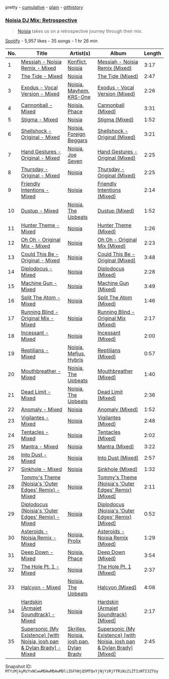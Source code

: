 pretty - [cumulative](/playlists/cumulative/37i9dQZF1DXcoeTjyAlVWI.md) - [plain](/playlists/plain/37i9dQZF1DXcoeTjyAlVWI) - [githistory](https://github.githistory.xyz/mackorone/spotify-playlist-archive/blob/main/playlists/plain/37i9dQZF1DXcoeTjyAlVWI)

### [Noisia DJ Mix: Retrospective](https://open.spotify.com/playlist/37i9dQZF1DXcoeTjyAlVWI)

> <a href="spotify:artist:4YWj8sohRDjL9deiuRvEEY">Noisia</a> takes us on a retrospective journey through their mix.

[Spotify](https://open.spotify.com/user/spotify) - 5,957 likes - 35 songs - 1 hr 26 min

| No. | Title | Artist(s) | Album | Length |
|---|---|---|---|---|
| 1 | [Messiah \- Noisia Remix \- Mixed](https://open.spotify.com/track/6swe9TZ9o4prN2LTJ1Odrf) | [Konflict](https://open.spotify.com/artist/6ksf54VUgZAA4cppWkYNX3), [Noisia](https://open.spotify.com/artist/4YWj8sohRDjL9deiuRvEEY) | [Messiah \- Noisia Remix \(Mixed\)](https://open.spotify.com/album/5Q7rgfWKpM4bhz9pCL8MIg) | 3:17 |
| 2 | [The Tide \- Mixed](https://open.spotify.com/track/1SnbRY5del9OhzUg7Kc6Tm) | [Noisia](https://open.spotify.com/artist/4YWj8sohRDjL9deiuRvEEY) | [The Tide \(Mixed\)](https://open.spotify.com/album/1IvVVbTpYi5gK1l14fZgvS) | 2:47 |
| 3 | [Exodus \- Vocal Version \- Mixed](https://open.spotify.com/track/7vw6omPE4c1T9zygrJsgfy) | [Noisia](https://open.spotify.com/artist/4YWj8sohRDjL9deiuRvEEY), [Mayhem](https://open.spotify.com/artist/1Yy64kzIO5Ryx7iuHqoImy), [KRS\-One](https://open.spotify.com/artist/2gINJ8xw86xawPyGvx1bla) | [Exodus \- Vocal Version \(Mixed\)](https://open.spotify.com/album/6nnhVgFMayGAEUezRLD4VV) | 2:26 |
| 4 | [Cannonball \- Mixed](https://open.spotify.com/track/31GkX1TKkuZ63hdMD4Eo5D) | [Noisia](https://open.spotify.com/artist/4YWj8sohRDjL9deiuRvEEY), [Phace](https://open.spotify.com/artist/3o46xaXZd75wUeb2Zfc4o5) | [Cannonball \(Mixed\)](https://open.spotify.com/album/2qsNPzX2xYCsMsjPsnNa6S) | 3:31 |
| 5 | [Stigma \- Mixed](https://open.spotify.com/track/46f32tCpqUoQKCCO1HDXUK) | [Noisia](https://open.spotify.com/artist/4YWj8sohRDjL9deiuRvEEY) | [Stigma \(Mixed\)](https://open.spotify.com/album/7mpOluPyqJYyfZdzDX5jLq) | 1:52 |
| 6 | [Shellshock \- Original \- Mixed](https://open.spotify.com/track/5Ji4p75DZfgmF1NYrnY7Ly) | [Noisia](https://open.spotify.com/artist/4YWj8sohRDjL9deiuRvEEY), [Foreign Beggars](https://open.spotify.com/artist/0sQ1wgSdRpoysgsa1VnI4G) | [Shellshock \- Original \(Mixed\)](https://open.spotify.com/album/2XXRsWlzYCcBqXYn1FwEvd) | 3:21 |
| 7 | [Hand Gestures \- Original \- Mixed](https://open.spotify.com/track/2S9d3BtI5UDxYO3EbrJsKo) | [Noisia](https://open.spotify.com/artist/4YWj8sohRDjL9deiuRvEEY), [Joe Seven](https://open.spotify.com/artist/6tSiaOS1xbLWk4xfmpcA91) | [Hand Gestures \- Original \(Mixed\)](https://open.spotify.com/album/0enKHi8Ohh2kq81cmxiM4u) | 2:25 |
| 8 | [Thursday \- Original \- Mixed](https://open.spotify.com/track/5a95Ih2FM82cSteyV3gsax) | [Noisia](https://open.spotify.com/artist/4YWj8sohRDjL9deiuRvEEY) | [Thursday \- Original \(Mixed\)](https://open.spotify.com/album/4h6aasTvfnQR512B1tQ1Jk) | 2:25 |
| 9 | [Friendly Intentions \- Mixed](https://open.spotify.com/track/0VVpmUjxPa5avm9KzVtP7W) | [Noisia](https://open.spotify.com/artist/4YWj8sohRDjL9deiuRvEEY) | [Friendly Intentions \(Mixed\)](https://open.spotify.com/album/6oal9E3GOfKx8Au3Wdl6hX) | 2:14 |
| 10 | [Dustup \- Mixed](https://open.spotify.com/track/41hJxqCi3tyn1HqEjKQ3sK) | [Noisia](https://open.spotify.com/artist/4YWj8sohRDjL9deiuRvEEY), [The Upbeats](https://open.spotify.com/artist/5fbq6W6HAncSYaFtlQi7fF) | [Dustup \(Mixed\)](https://open.spotify.com/album/6XBRLr2bnPzeS70pncZNjM) | 1:52 |
| 11 | [Hunter Theme \- Mixed](https://open.spotify.com/track/224pK11ptiu5HnBjEZ64P8) | [Noisia](https://open.spotify.com/artist/4YWj8sohRDjL9deiuRvEEY) | [Hunter Theme \(Mixed\)](https://open.spotify.com/album/0yorgICQqS39GioSV2dD2A) | 1:26 |
| 12 | [Oh Oh \- Original Mix \- Mixed](https://open.spotify.com/track/49miFyH1HbqjkX1stoDKcC) | [Noisia](https://open.spotify.com/artist/4YWj8sohRDjL9deiuRvEEY) | [Oh Oh \- Original Mix \(Mixed\)](https://open.spotify.com/album/7xKyXhc8gfo87GZA58wTEg) | 2:23 |
| 13 | [Could This Be \- Original \- Mixed](https://open.spotify.com/track/1Hg3Dl2IrPj87owkvXzEkN) | [Noisia](https://open.spotify.com/artist/4YWj8sohRDjL9deiuRvEEY) | [Could This Be \- Original \(Mixed\)](https://open.spotify.com/album/6Xkaoxuxq0RAsjY1MjkTI9) | 3:48 |
| 14 | [Diplodocus \- Mixed](https://open.spotify.com/track/6T3XaRGQQusvWBX4FLGoGB) | [Noisia](https://open.spotify.com/artist/4YWj8sohRDjL9deiuRvEEY) | [Diplodocus \(Mixed\)](https://open.spotify.com/album/4zsHRq1u8jtzX4Vp5RHu2Z) | 2:28 |
| 15 | [Machine Gun \- Mixed](https://open.spotify.com/track/7CUpUT4ZqpV1FVTcXZekOx) | [Noisia](https://open.spotify.com/artist/4YWj8sohRDjL9deiuRvEEY) | [Machine Gun \(Mixed\)](https://open.spotify.com/album/59LCDfsJSXcyMhUbQRgBmt) | 3:49 |
| 16 | [Split The Atom \- Mixed](https://open.spotify.com/track/0Z0NHVV3FodkB194U1Xl2s) | [Noisia](https://open.spotify.com/artist/4YWj8sohRDjL9deiuRvEEY) | [Split The Atom \(Mixed\)](https://open.spotify.com/album/4jnFwDod1jVhmw7oHz0uaM) | 1:46 |
| 17 | [Running Blind \- Original Mix \- Mixed](https://open.spotify.com/track/5sPDzUocPgfq9m4WuWvUWo) | [Noisia](https://open.spotify.com/artist/4YWj8sohRDjL9deiuRvEEY) | [Running Blind \- Original Mix \(Mixed\)](https://open.spotify.com/album/07n7uvhFNgRJwClAAVLGh9) | 2:17 |
| 18 | [Incessant \- Mixed](https://open.spotify.com/track/2zvdOL1LTQmRcy4mensTtW) | [Noisia](https://open.spotify.com/artist/4YWj8sohRDjL9deiuRvEEY) | [Incessant \(Mixed\)](https://open.spotify.com/album/24myXXcTRcBoHHdMwBLuyv) | 2:00 |
| 19 | [Reptilians \- Mixed](https://open.spotify.com/track/1s7XgvvAudKFh7rIwp7Dlc) | [Noisia](https://open.spotify.com/artist/4YWj8sohRDjL9deiuRvEEY), [Mefjus](https://open.spotify.com/artist/54qqaSH6byJIb8eFWxe3Pj), [Hybris](https://open.spotify.com/artist/6dvHFhruyFyf26otoWOXKR) | [Reptilians \(Mixed\)](https://open.spotify.com/album/1SeeZSMY4gTLVeQUdEU9SK) | 0:57 |
| 20 | [Mouthbreather \- Mixed](https://open.spotify.com/track/3J0WvMvJgHjhiuUuZnlb3m) | [Noisia](https://open.spotify.com/artist/4YWj8sohRDjL9deiuRvEEY), [The Upbeats](https://open.spotify.com/artist/5fbq6W6HAncSYaFtlQi7fF) | [Mouthbreather \(Mixed\)](https://open.spotify.com/album/15BrGHLcxn10mspgabI9LD) | 1:40 |
| 21 | [Dead Limit \- Mixed](https://open.spotify.com/track/08ABVj3JzSAB4BeHIsSZ3w) | [Noisia](https://open.spotify.com/artist/4YWj8sohRDjL9deiuRvEEY), [The Upbeats](https://open.spotify.com/artist/5fbq6W6HAncSYaFtlQi7fF) | [Dead Limit \(Mixed\)](https://open.spotify.com/album/6eTIXyu91KthqqDZPlEkbb) | 2:36 |
| 22 | [Anomaly \- Mixed](https://open.spotify.com/track/5BKQPMObWBtLrUXghyYYRO) | [Noisia](https://open.spotify.com/artist/4YWj8sohRDjL9deiuRvEEY) | [Anomaly \(Mixed\)](https://open.spotify.com/album/2U8PHT4oD76vnhphOcZUVh) | 1:52 |
| 23 | [Vigilantes \- Mixed](https://open.spotify.com/track/2vrqgJoUZZwcxOyu5OA4FV) | [Noisia](https://open.spotify.com/artist/4YWj8sohRDjL9deiuRvEEY) | [Vigilantes \(Mixed\)](https://open.spotify.com/album/0AMERFhQjYIz4oobM2DpDf) | 2:48 |
| 24 | [Tentacles \- Mixed](https://open.spotify.com/track/3wYUOHjBRvaHFK7Fqg1Tgb) | [Noisia](https://open.spotify.com/artist/4YWj8sohRDjL9deiuRvEEY) | [Tentacles \(Mixed\)](https://open.spotify.com/album/1Km8pfhTwqq9XfjSguBu5Y) | 2:02 |
| 25 | [Mantra \- Mixed](https://open.spotify.com/track/20Na7fzB7bfZEChMRLbfrX) | [Noisia](https://open.spotify.com/artist/4YWj8sohRDjL9deiuRvEEY) | [Mantra \(Mixed\)](https://open.spotify.com/album/4k2eZJlDqtFOQc8ezSqk1N) | 3:22 |
| 26 | [Into Dust \- Mixed](https://open.spotify.com/track/2EGVvKYiniAr1MjeTiGnkH) | [Noisia](https://open.spotify.com/artist/4YWj8sohRDjL9deiuRvEEY) | [Into Dust \(Mixed\)](https://open.spotify.com/album/3zEHBEA8Gn9LK2nq9r0NT7) | 2:57 |
| 27 | [Sinkhole \- Mixed](https://open.spotify.com/track/49xz1YN3PyYafiGc9L4mkj) | [Noisia](https://open.spotify.com/artist/4YWj8sohRDjL9deiuRvEEY) | [Sinkhole \(Mixed\)](https://open.spotify.com/album/2X5xwsUyeDFvoD1tyVRExI) | 1:32 |
| 28 | [Tommy's Theme \(Noisia's 'Outer Edges' Remix\) \- Mixed](https://open.spotify.com/track/6CiRF5pZksBwI3GPyycHu7) | [Noisia](https://open.spotify.com/artist/4YWj8sohRDjL9deiuRvEEY) | [Tommy's Theme \(Noisia's 'Outer Edges' Remix\) \[Mixed\]](https://open.spotify.com/album/1dC5tp70oRFNAyW5Su2GFl) | 2:11 |
| 29 | [Diplodocus \(Noisia's 'Outer Edges' Remix\) \- Mixed](https://open.spotify.com/track/4bdQHn2V81C9NiVuiUQJxJ) | [Noisia](https://open.spotify.com/artist/4YWj8sohRDjL9deiuRvEEY) | [Diplodocus \(Noisia's 'Outer Edges' Remix\) \[Mixed\]](https://open.spotify.com/album/52acXbZAPZBByhFPwwtQI4) | 0:52 |
| 30 | [Asteroids \- Noisia Remix \- Mixed](https://open.spotify.com/track/3dynRKsvTUgMvS56QGerCH) | [Noisia](https://open.spotify.com/artist/4YWj8sohRDjL9deiuRvEEY), [Prolix](https://open.spotify.com/artist/3rNP0CUzTxxuNpc3ze8rXV) | [Asteroids \- Noisia Remix \(Mixed\)](https://open.spotify.com/album/4qqplLU8AJ6dfFCzHIGkQP) | 1:29 |
| 31 | [Deep Down \- Mixed](https://open.spotify.com/track/0GpI7JO0l5k0u9JJobosOE) | [Noisia](https://open.spotify.com/artist/4YWj8sohRDjL9deiuRvEEY), [Phace](https://open.spotify.com/artist/3o46xaXZd75wUeb2Zfc4o5) | [Deep Down \(Mixed\)](https://open.spotify.com/album/6e4mbPYRytFgQJDdcrjqMs) | 3:54 |
| 32 | [The Hole Pt\. 1 \- Mixed](https://open.spotify.com/track/370njgmMmwBKk0LBPFA5Gi) | [Noisia](https://open.spotify.com/artist/4YWj8sohRDjL9deiuRvEEY) | [The Hole Pt\. 1 \(Mixed\)](https://open.spotify.com/album/7kJaKAWPNtWCat0Pcu3bkY) | 2:37 |
| 33 | [Halcyon \- Mixed](https://open.spotify.com/track/5hqXg7AB1vR3PWFx2CaV8i) | [Noisia](https://open.spotify.com/artist/4YWj8sohRDjL9deiuRvEEY), [The Upbeats](https://open.spotify.com/artist/5fbq6W6HAncSYaFtlQi7fF) | [Halcyon \(Mixed\)](https://open.spotify.com/album/20nuU8BNfGzkR64cLv8gXx) | 4:08 |
| 34 | [Hardskin \(Armajet Soundtrack\) \- Mixed](https://open.spotify.com/track/4n9dueMZlTMXmYyp2FqfCc) | [Noisia](https://open.spotify.com/artist/4YWj8sohRDjL9deiuRvEEY) | [Hardskin \(Armajet Soundtrack\) \[Mixed\]](https://open.spotify.com/album/4vGfMl6e348zTdBNXlmxW0) | 2:17 |
| 35 | [Supersonic \(My Existence\) \[with Noisia, josh pan & Dylan Brady\] \- Mixed](https://open.spotify.com/track/7mhj9bjEuhNeMJRdrhpHMm) | [Skrillex](https://open.spotify.com/artist/5he5w2lnU9x7JFhnwcekXX), [Noisia](https://open.spotify.com/artist/4YWj8sohRDjL9deiuRvEEY), [josh pan](https://open.spotify.com/artist/2sfSQ1BOzaFQa3LZj6OGwD), [Dylan Brady](https://open.spotify.com/artist/2Cm6C9PNHioyjRKBfO7n9N) | [Supersonic \(My Existence\) \[with Noisia, josh pan & Dylan Brady\] \[Mixed\]](https://open.spotify.com/album/0NROYd0Sgl96Wg7djSSV7Y) | 2:45 |

Snapshot ID: `MTYzMjkyMzYxNCwwMDAwMDAwMDliZGFhNjQ5MTQxYjNjYzRjYTRiNzZiZTIzNTI3ZTUy`
